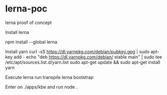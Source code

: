 # lerna-poc
lerna proof of concept

Install lerna

npm install --global lerna

Install yarn
curl -sS https://dl.yarnpkg.com/debian/pubkey.gpg | sudo apt-key add -
echo "deb https://dl.yarnpkg.com/debian/ stable main" | sudo tee /etc/apt/sources.list.d/yarn.list
sudo apt-get update && sudo apt-get install yarn

Execute
lerna run transpile
lerna bootstrap

Enter on ./apps/kbe and run node .
